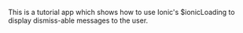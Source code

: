 This is a tutorial app which shows how to use Ionic's $ionicLoading to display dismiss-able messages to the user.